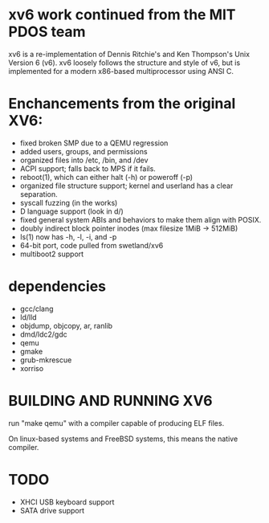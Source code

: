 # xv6 work continued from the MIT PDOS team

xv6 is a re-implementation of Dennis Ritchie's and Ken Thompson's Unix
Version 6 (v6). xv6 loosely follows the structure and style of v6,
but is implemented for a modern x86-based multiprocessor using ANSI C.

# Enchancements from the original XV6:
- fixed broken SMP due to a QEMU regression
- added users, groups, and permissions
- organized files into /etc, /bin, and /dev
- ACPI support; falls back to MPS if it fails.
- reboot(1), which can either halt (-h) or poweroff (-p)
- organized file structure support; kernel and userland has a clear separation.
- syscall fuzzing (in the works)
- D language support (look in d/)
- fixed general system ABIs and behaviors to make them align with POSIX.
- doubly indirect block pointer inodes (max filesize 1MiB -> 512MiB)
- ls(1) now has -h, -l, -i, and -p
- 64-bit port, code pulled from swetland/xv6
- multiboot2 support

# dependencies
- gcc/clang
- ld/lld
- objdump, objcopy, ar, ranlib
- dmd/ldc2/gdc
- qemu
- gmake
- grub-mkrescue
- xorriso

# BUILDING AND RUNNING XV6

run "make qemu" with a compiler capable of producing ELF files.

On linux-based systems and FreeBSD systems, this means the native compiler.

# TODO
- XHCI USB keyboard support
- SATA drive support
